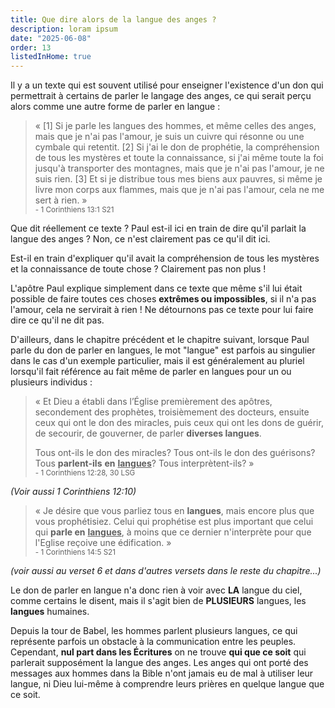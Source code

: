 ```yaml
---
title: Que dire alors de la langue des anges ?
description: loram ipsum
date: "2025-06-08"
order: 13
listedInHome: true
---
```


Il y a un texte qui est souvent utilisé pour enseigner l'existence d'un don qui permettrait à certains de parler le langage des anges, ce qui serait perçu alors comme une autre forme de parler en langue :

> « [1] Si je parle les langues des hommes, et même celles des anges, mais que je n'ai pas l'amour, je suis un cuivre qui résonne ou une cymbale qui retentit. [2] Si j'ai le don de prophétie, la compréhension de tous les mystères et toute la connaissance, si j'ai même toute la foi jusqu'à transporter des montagnes, mais que je n'ai pas l'amour, je ne suis rien. [3] Et si je distribue tous mes biens aux pauvres, si même je livre mon corps aux flammes, mais que je n'ai pas l'amour, cela ne me sert à rien. »<br /> <small>- 1 Corinthiens 13:1 S21</small>

Que dit réellement ce texte ? Paul est-il ici en train de dire qu'il parlait la langue des anges ? Non, ce n'est clairement pas ce qu'il dit ici.

Est-il en train d'expliquer qu'il avait la compréhension de tous les mystères et la connaissance de toute chose ? Clairement pas non plus !

L'apôtre Paul explique simplement dans ce texte que même s'il lui était possible de faire toutes ces choses **extrêmes ou impossibles**, si il n'a pas l'amour, cela ne servirait à rien ! Ne détournons pas ce texte pour lui faire dire ce qu'il ne dit pas.

D'ailleurs, dans le chapitre précédent et le chapitre suivant, lorsque Paul parle du don de parler en langues, le mot "langue" est parfois au singulier dans le cas d'un exemple particulier, mais il est généralement au pluriel lorsqu'il fait référence au fait même de parler en langues pour un ou plusieurs individus :

> « Et Dieu a établi dans l’Église premièrement des apôtres, secondement des prophètes, troisièmement des docteurs, ensuite ceux qui ont le don des miracles, puis ceux qui ont les dons de guérir, de secourir, de gouverner, de parler **diverses langues**. 
>
> Tous ont-ils le don des miracles? Tous ont-ils le don des guérisons? Tous **parlent-ils** **en** <u>**langues**</u>? Tous interprètent-ils? »<br /> <small>- 1 Corinthiens 12:28, 30 LSG</small>

*(Voir aussi 1 Corinthiens 12:10)*

> « Je désire que vous parliez tous en **langues**, mais encore plus que vous prophétisiez. Celui qui prophétise est plus important que celui qui **parle en** <u>**langues**</u>, à moins que ce dernier n'interprète pour que l'Eglise reçoive une édification. »<br /> <small>- 1 Corinthiens 14:5 S21</small>

*(voir aussi au verset 6 et dans d'autres versets dans le reste du chapitre...)*

Le don de parler en langue n'a donc rien à voir avec **LA** langue du ciel, comme certains le disent, mais il s'agit bien de **PLUSIEURS** langues, les **langues** humaines.

Depuis la tour de Babel, les hommes parlent plusieurs langues, ce qui représente parfois un obstacle à la communication entre les peuples. Cependant, **nul part dans les Écritures** on ne trouve **qui que ce soit** qui parlerait supposément la langue des anges. Les anges qui ont porté des messages aux hommes dans la Bible n'ont jamais eu de mal à utiliser leur langue, ni Dieu lui-même à comprendre leurs prières en quelque langue que ce soit. 